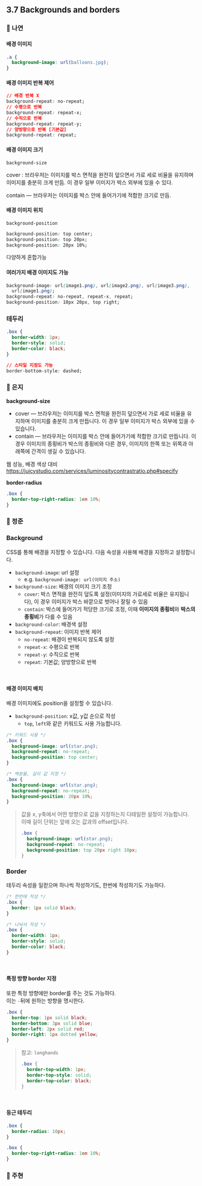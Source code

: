 ## 3.7 Backgrounds and borders

### 📝 나연

#### 배경 이미지

```css
.a {
  background-image: url(balloons.jpg);
}
```

#### 배경 이미지 반복 제어

```css
// 배경 반복 X
background-repeat: no-repeat;
// 수평으로 반복
background-repeat: repeat-x;
// 수직으로 반복
background-repeat: repeat-y;
// 양방향으로 반복 [기본값]
background-repeat: repeat;
```

#### 배경 이미지 크기

`background-size`

cover : 브라우저는 이미지를 박스 면적을 완전히 덮으면서 가로 세로 비율을 유지하며 이미지를 충분히 크게 만듬. 이 경우 일부 이미지가 박스 외부에 있을 수 있다.

contain — 브라우저는 이미지를 박스 안에 들어가기에 적합한 크기로 만듬.

#### 배경 이미지 위치

`background-position`

```css
background-position: top center;
background-position: top 20px;
background-position: 20px 10%;
```

다양하게 혼합가능

#### 여러가지 배경 이미지도 가능

```css
background-image: url(image1.png), url(image2.png), url(image3.png),
  url(image1.png);
background-repeat: no-repeat, repeat-x, repeat;
background-position: 10px 20px, top right;
```

### 테두리

```css
.box {
  border-width: 1px;
  border-style: solid;
  border-color: black;
}

// 스타일 지정도 가능
border-bottom-style: dashed;
```

### 📝 은지
**background-size**

- cover — 브라우저는 이미지를 박스 면적을 완전히 덮으면서 가로 세로 비율을 유지하며 이미지를 충분히 크게 만듭니다. 이 경우 일부 이미지가 박스 외부에 있을 수 있습니다.
- contain — 브라우저는 이미지를 박스 안에 들어가기에 적합한 크기로 만듭니다. 이 경우 이미지의 종횡비가 박스의 종횡비와 다른 경우, 이미지의 한쪽 또는 위쪽과 아래쪽에 간격이 생길 수 있습니다.

웹 성능, 배경 색상 대비
https://juicystudio.com/services/luminositycontrastratio.php#specify


**border-radius**

```css
.box {
  border-top-right-radius: 1em 10%;
}
```

### 📝 정준

### Background

CSS를 통해 배경을 지정할 수 있습니다. 다음 속성을 사용해 배경을 지정하고 설정합니다.

- `background-image`: url 설정
  - e.g. `background-image: url(이미지 주소)`
- `background-size`: 배경의 이미지 크기 조정
  - `cover`: 박스 면적을 완전히 덮도록 설정(이미지의 가로세로 비율은 유지됩니다), 이 경우 이미지가 박스 바깥으로 벗어나 잘릴 수 있음
  - `contain`: 박스에 들어가기 적당한 크기로 조정, 이때 **이미지의 종횡비**와 **박스의 종횡비**가 다를 수 있음
- `background-color`: 배경색 설정
- `background-repeat`: 이미지 반복 제어
  - `no-repeat`: 배경이 반복되지 않도록 설정
  - `repeat-x`: 수평으로 반복
  - `repeat-y`: 수직으로 반복
  - `repeat`: 기본값; 양방향으로 반복

<br/>

#### 배경 이미지 배치

배경 이미지에도 position을 설정할 수 있습니다.

- `background-position`: x값, y값 순으로 작성
  - `top`, `left`와 같은 키워드도 사용 가능합니다.

```css
/* 키워드 사용 */
.box {
  background-image: url(star.png);
  background-repeat: no-repeat;
  background-position: top center;
}

/* 백분율, 길이 값 지정 */
.box {
  background-image: url(star.png);
  background-repeat: no-repeat;
  background-position: 20px 10%;
}
```

> 값을 x, y축에서 어떤 방향으로 값을 지정하는지 디테일한 설정이 가능합니다.  
> 이때 길이 단위는 앞에 오는 값과의 offset입니다.
>
> ```css
> .box {
>   background-image: url(star.png);
>   background-repeat: no-repeat;
>   background-position: top 20px right 10px;
> }
> ```

### Border

테두리 속성을 일컫으며 하나씩 작성하기도, 한번에 작성하기도 가능하다.

```css
/* 한번에 작성 */
.box {
  border: 1px solid black;
}

/* 나눠서 작성 */
.box {
  border-width: 1px;
  border-style: solid;
  border-color: black;
}
```

<br/>

#### 특정 방향 border 지정

또한 특정 방향에만 border를 주는 것도 가능하다.  
이는 `-`뒤에 원하는 방향을 명시한다.

```css
.box {
  border-top: 1px solid black;
  border-bottom: 3px solid blue;
  border-left: 2px solid red;
  border-right: 1px dotted yellow;
}
```

> 참고: `longhands`
>
> ```css
> .box {
>   border-top-width: 1px;
>   border-top-style: solid;
>   border-top-color: black;
> }
> ```

<br/>

#### 둥근 테두리

```css
.box {
  border-radius: 10px;
}

.box {
  border-top-right-radius: 1em 10%;
}
```

### 📝 주현
